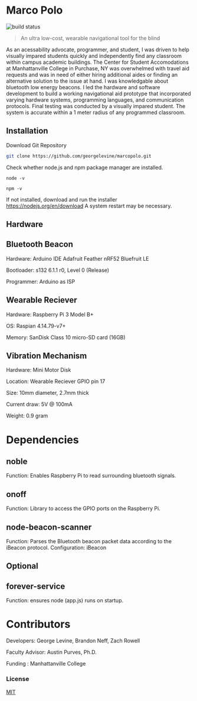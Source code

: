 # Marco Polo
![build status][travis-image]


> An ultra low-cost, wearable navigational tool for the blind

As an acessability advocate, programmer, and student,
I was driven to help visually impared students quickly and independently find any classroom within campus academic buildings. The Center for Student Accomodations at Manhattanville College in Purchase, NY was overwhelmed with travel aid requests and was in need of either hiring additional aides or finding an alternative solution to the issue at hand. I was knowledgable about bluetooth low energy beacons. I led the hardware and software development to build a working navigational aid prototype that incorporated varying hardware systems, programming languages, and communication protocols. Final testing was conducted by a visually impared student. The system is accurate within a 1 meter radius of any programmed classroom.

## Installation

Download Git Repository
```Bash
git clone https://github.com/georgelevine/marcopolo.git
```

Check whether node.js and npm package manager are installed. 
```
node -v
```
```
npm -v
```
If not installed, download and run the installer https://nodejs.org/en/download
A system restart may be necessary.

## Hardware

Bluetooth Beacon
--------------------
Hardware: Arduino IDE Adafruit Feather nRF52 Bluefruit LE

Bootloader: s132 6.1.1 r0, Level 0 (Release)

Programmer: Arduino as ISP

Wearable Reciever
----------------
Hardware: Raspberry Pi 3 Model B+

OS: Raspian 4.14.79-v7+

Memory: SanDisk Class 10 micro-SD card (16GB)

Vibration Mechanism
----------------
Hardware: Mini Motor Disk

Location: Wearable Reciever GPIO pin 17

Size: 10mm diameter, 2.7mm thick

Current draw: 5V @ 100mA

Weight: 0.9 gram


Dependencies
=============

 noble
 --------------------
 Function: Enables Raspberry Pi to read surrounding bluetooth signals.

 onoff
 -------------
 Function: Library to access the GPIO ports on the Raspberry Pi.
 
 node-beacon-scanner
------------------
Function: Parses the Bluetooth beacon packet data according to the iBeacon protocol.
Configuration: iBeacon

## Optional

forever-service
----------------
Function: ensures node (app.js) runs on startup.




Contributors
=======================
Developers: George Levine, Brandon Neff, Zach Rowell

Faculty Advisor:  Austin Purves, Ph.D.

Funding : Manhattanville College

### License
[MIT](./LICENSE)

[travis-image]: https://img.shields.io/travis/image-js/image-js/master.svg?style=flat-square
